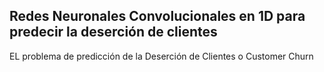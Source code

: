 ## Redes Neuronales Convolucionales en 1D para predecir la deserción de clientes

EL problema de predicción de la Deserción de Clientes o Customer Churn
